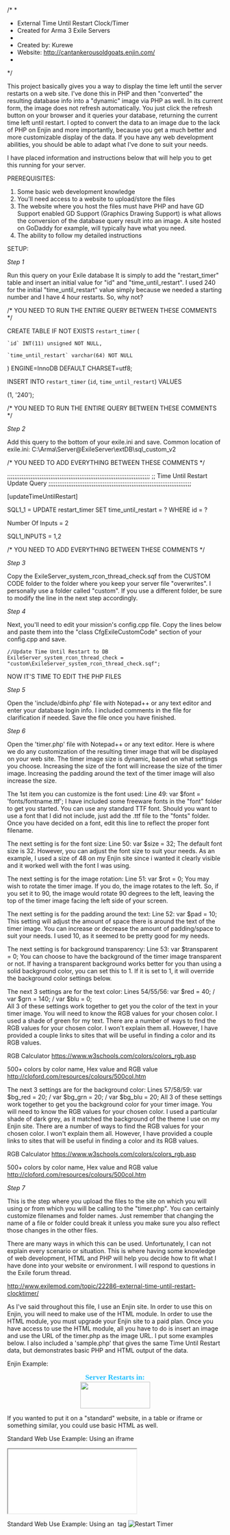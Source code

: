 /*
 *
 *  External Time Until Restart Clock/Timer
 *  Created for Arma 3 Exile Servers
 *
 *  Created by: Kurewe
 *  Website: http://cantankerousoldgoats.enjin.com/
 *
 */

This project basically gives you a way to display the time left until the server
restarts on a web site. I've done this in PHP and then "converted" the resulting
database info into a "dynamic" image via PHP as well. In its current form, the
image does not refresh automatically. You just click the refresh button on your
browser and it queries your database, returning the current time left until 
restart. I opted to convert the data to an image due to the lack of PHP on Enjin
and more importantly, because you get a much better and more customizable display
of the data. If you have any web development abilities, you should be able to
adapt what I've done to suit your needs.

I have placed information and instructions below that will help you to get this
running for your server.

PREREQUISITES:
1. Some basic web development knowledge
2. You'll need access to a website to upload/store the files
3. The website where you host the files must have PHP and have GD Support enabled
   GD Support (Graphics Drawing Support) is what allows the conversion of the
   database query result into an image.
   A site hosted on GoDaddy for example, will typically have what you need.
4. The ability to follow my detailed instructions

SETUP:

*Step 1*

Run this query on your Exile database
It is simply to add the "restart_timer" table and insert an initial value for "id"
and "time_until_restart". I used 240 for the initial "time_until_restart" value
simply because we needed a starting number and I have 4 hour restarts. So, why not?

/* YOU NEED TO RUN THE ENTIRE QUERY BETWEEN THESE COMMENTS */

CREATE TABLE IF NOT EXISTS `restart_timer` (

	`id` INT(11) unsigned NOT NULL,
	
	`time_until_restart` varchar(64) NOT NULL
	
) ENGINE=InnoDB DEFAULT CHARSET=utf8;

INSERT INTO `restart_timer` (`id`, `time_until_restart`) VALUES

(1, '240');

/* YOU NEED TO RUN THE ENTIRE QUERY BETWEEN THESE COMMENTS */


*Step 2*

Add this query to the bottom of your exile.ini and save.
Common location of exile.ini: C:\Arma\Server\@ExileServer\extDB\sql_custom_v2

/* YOU NEED TO ADD EVERYTHING BETWEEN THESE COMMENTS */

;;;;;;;;;;;;;;;;;;;;;;;;;;;;;;;;;;;;;;;;;;;;;;;;;;;;;;;;;;;;;;;;;;;;;;;;;;;;;;;
;; Time Until Restart Update Query
;;;;;;;;;;;;;;;;;;;;;;;;;;;;;;;;;;;;;;;;;;;;;;;;;;;;;;;;;;;;;;;;;;;;;;;;;;;;;;;

[updateTimeUntilRestart]

SQL1_1 = UPDATE restart_timer SET time_until_restart = ? WHERE id = ?

Number Of Inputs = 2

SQL1_INPUTS = 1,2

/* YOU NEED TO ADD EVERYTHING BETWEEN THESE COMMENTS */


*Step 3*

Copy the ExileServer_system_rcon_thread_check.sqf from the CUSTOM CODE folder to
the folder where you keep your server file "overwrites". I personally use a folder
called "custom". If you use a different folder, be sure to modify the line in the
next step accordingly. 


*Step 4*

Next, you'll need to edit your mission's config.cpp file. Copy the lines below and
paste them into the "class CfgExileCustomCode" section of your config.cpp and save.

	//Update Time Until Restart to DB
	ExileServer_system_rcon_thread_check = "custom\ExileServer_system_rcon_thread_check.sqf";


NOW IT'S TIME TO EDIT THE PHP FILES


*Step 5*

Open the 'include/dbinfo.php' file with Notepad++ or any text editor and enter your
database login info. I included comments in the file for clarification if needed.
Save the file once you have finished.


*Step 6*

Open the 'timer.php' file with Notepad++ or any text editor. Here is where we do
any customization of the resulting timer image that will be displayed on your web
site. The timer image size is dynamic, based on what settings you choose.
Increasing the size of the font will increase the size of the timer image.
Increasing the padding around the text of the timer image will also increase the
size.

The 1st item you can customize is the font used:
Line 49: var $font = 'fonts/fontname.ttf';
I have included some freeware fonts in the "font" folder to get you started.
You can use any standard TTF font. Should you want to use a font that I did not
include, just add the .ttf file to the "fonts" folder. Once you have decided on
a font, edit this line to reflect the proper font filename.

The next setting is for the font size:
Line 50: var $size = 32;
The default font size is 32. However, you can adjust the font size to suit your
needs. As an example, I used a size of 48 on my Enjin site since i wanted it
clearly visible and it worked well with the font I was using. 

The next setting is for the image rotation:
Line 51: var $rot = 0;
You may wish to rotate the timer image. If you do, the image rotates to the left.
So, if you set it to 90, the image would rotate 90 degrees to the left, leaving
the top of the timer image facing the left side of your screen.

The next setting is for the padding around the text:
Line 52: var $pad = 10;
This setting will adjust the amount of space there is around the text of the
timer image. You can increase or decrease the amount of padding/space to suit
your needs. I used 10, as it seemed to be pretty good for my needs.

The next setting is for background transparency:
Line 53: var $transparent = 0;
You can choose to have the background of the timer image transparent or not.
If having a transparent background works better for you than using a solid
background color, you can set this to 1. If it is set to 1, it will override
the background color settings below.

The next 3 settings are for the text color:
Lines 54/55/56: var $red = 40; / var $grn = 140; / var $blu = 0;	
All 3 of these settings work together to get you the color of the text in your
timer image. You will need to know the RGB values for your chosen color. I used
a shade of green for my text. There are a number of ways to find the RGB values
for your chosen color. I won't explain them all. However, I have provided a
couple links to sites that will be useful in finding a color and its RGB values.

RGB Calculator
https://www.w3schools.com/colors/colors_rgb.asp

500+ colors by color name, Hex value and RGB value
http://cloford.com/resources/colours/500col.htm

The next 3 settings are for the background color:
Lines 57/58/59: var $bg_red = 20; / var $bg_grn = 20; / var $bg_blu = 20;
All 3 of these settings work together to get you the background color for your
timer image. You will need to know the RGB values for your chosen color. I used
a particular shade of dark grey, as it matched the background of the theme I
use on my Enjin site. There are a number of ways to find the RGB values for
your chosen color. I won't explain them all. However, I have provided a couple
links to sites that will be useful in finding a color and its RGB values.

RGB Calculator
https://www.w3schools.com/colors/colors_rgb.asp

500+ colors by color name, Hex value and RGB value
http://cloford.com/resources/colours/500col.htm


*Step 7*

This is the step where you upload the files to the site on which you will using
or from which you will be calling to the "timer.php". You can certainly
customize filenames and folder names. Just remember that changing the name of
a file or folder could break it unless you make sure you also reflect those
changes in the other files.

There are many ways in which this can be used. Unfortunately, I can not explain
every scenario or situation. This is where having some knowledge of web
development, HTML and PHP will help you decide how to fit what I have done into
your website or environment. I will respond to questions in the Exile forum thread. 

http://www.exilemod.com/topic/22286-external-time-until-restart-clocktimer/

As I've said throughout this file, I use an Enjin site. In order to use this on
Enjin, you will need to make use of the HTML module. In order to use the HTML
module, you must upgrade your Enjin site to a paid plan. Once you have access
to use the HTML module, all you have to do is insert an image and use the URL
of the timer.php as the image URL. I put some examples below.
I also included a 'sample.php' that gives the same Time Until Restart data,
but demonstrates basic PHP and HTML output of the data.

Enjin Example:
<center>
	<span style="font-family: 'arial black', 'avant garde'; color: #20beff; font-size: 13pt;">
		<strong>Server Restarts in:</strong>
	</span>
	<img src="http://cog.kurewe.com/restarttimer/timer.php" alt="" width="163" height="62" style="display: block; margin-left: auto; margin-right: auto;" />
</center>

If you wanted to put it on a "standard" website, in a table or iframe or something
similar, you could use basic HTML as well.

Standard Web Use Example: Using an iframe
<iframe src="timer.php"></iframe>

Standard Web Use Example: Using an <img> tag
<img src="timer.php" alt="Restart Timer">
